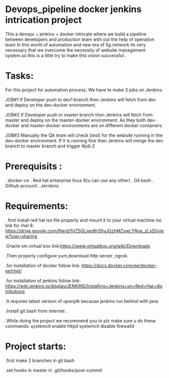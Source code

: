 # Devops_pipeline docker jenkins intrication project
This a devops + jenkins + docker intricate where we build a pipeline between developers and production team with out the help of operation team
In this world of automation and new era of 5g network its very necessary that we overcome the necessity of website management system.so this 
is a little try to make this vision successful .

# Tasks:
For this project for automation process, We have to make 3 jobs on Jenkins:

JOB#1
If Developer push to dev1 branch then Jenkins will fetch from dev and deploy on the dev-docker environment.

JOB#2
If Developer push to master branch then Jenkins will fetch from master and deploy on the master-docker environment. As they both 
dev-docker and master-docker environments are on different docker containers.

JOB#3
Manually the QA team will check (test) for the website running in the dev-docker environment. If it is running fine then Jenkins will merge
the dev branch to master branch and trigger #job 2

# Prerequisits :
. docker-ce 
. Red hat enterprise linux 8(u can use any other)
. Git bash 
. Github account
. Jernkins.

# Requirements:
. first install red hat iso file properly and mount it to your virtual machine
iso link for rhel 8: https://drive.google.com/file/d/1VZ5GLjpo8h35yJQzhMZxwLYRoe_zLxDl/view?usp=sharing

.Oracle vm virtual box link:https://www.virtualbox.org/wiki/Downloads

.Then properly configure yum,download http server ,ngrok.

.for installation of docker follow link: https://docs.docker.com/ee/docker-ee/rhel/

.for installation of jenkins follow link: 
        https://wiki.jenkins.io/display/JENKINS/Installing+Jenkins+on+Red+Hat+distributions

.It requires latest version of openjdk because jenkins run behind with java

.Install git bash from internet .

.While doing the project we recommend you to plz make sure u do these commands:
    systemctl enable httpd
    systemctl disable firewalld
# Project starts:
.first make 2 branches in git bash

.set hooks in master in .git/hooks/post-commit

 
